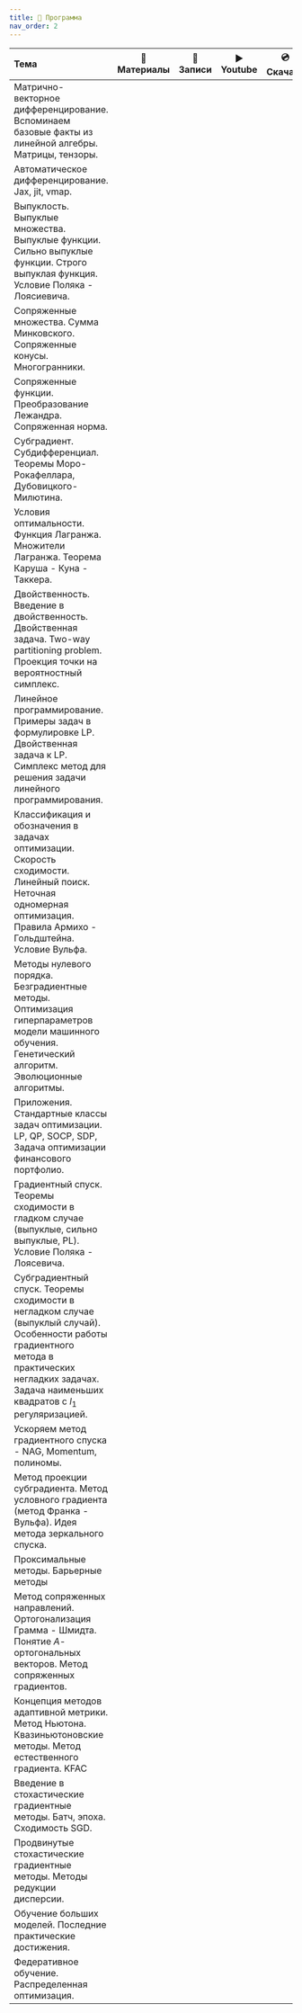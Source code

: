 ```yaml
---
title: 🚀 Программа
nav_order: 2
---
```


| Тема | 📄 Материалы | 📝 Записи | ▶️ Youtube | 💿 Скачать |
|:-----|:------------:|:--------:|:---------:|:----------:|
| Матрично-векторное дифференцирование. Вспоминаем базовые факты из линейной алгебры. Матрицы, тензоры.         |            |          |            |          |
| Автоматическое дифференцирование. Jax, jit, vmap.                                                           |            |          |            |          |
| Выпуклость. Выпуклые множества. Выпуклые функции. Сильно выпуклые функции. Строго выпуклая функция. Условие Поляка - Лоясиевича. |            |          |            |          |
| Сопряженные множества. Сумма Минковского. Сопряженные конусы. Многогранники.                               |            |          |            |          |
| Сопряженные функции. Преобразование Лежандра. Сопряженная норма.                                          |            |          |            |          |
| Субградиент. Субдифференциал. Теоремы Моро-Рокафеллара, Дубовицкого-Милютина.                               |            |          |            |          |
| Условия оптимальности. Функция Лагранжа. Множители Лагранжа. Теорема Каруша - Куна - Таккера.                 |            |          |            |          |
| Двойственность. Введение в двойственность. Двойственная задача. Two-way partitioning problem. Проекция точки на вероятностный симплекс. |            |          |            |          |
| Линейное программирование. Примеры задач в формулировке LP. Двойственная задача к LP. Симплекс метод для решения задачи линейного программирования. |            |          |            |          |
| Классификация и обозначения в задачах оптимизации. Скорость сходимости. Линейный поиск. Неточная одномерная оптимизация. Правила Армихо - Гольдштейна. Условие Вульфа. |            |          |            |          |
| Методы нулевого порядка. Безградиентные методы. Оптимизация гиперпараметров модели машинного обучения. Генетический алгоритм. Эволюционные алгоритмы. |            |          |            |          |
| Приложения. Стандартные классы задач оптимизации. LP, QP, SOCP, SDP, Задача оптимизации финансового портфолио.  |            |          |            |          |
| Градиентный спуск. Теоремы сходимости в гладком случае (выпуклые, сильно выпуклые, PL). Условие Поляка - Лоясевича. |            |          |            |          |
| Субградиентный спуск. Теоремы сходимости в негладком случае (выпуклый случай). Особенности работы градиентного метода в практических негладких задачах. Задача наименьших квадратов с $l_1$ регуляризацией. |            |          |            |          |
| Ускоряем метод градиентного спуска - NAG, Momentum, полиномы.                                               |            |          |            |          |
| Метод проекции субградиента. Метод условного градиента (метод Франка - Вульфа). Идея метода зеркального спуска. |            |          |            |          |
| Проксимальные методы. Барьерные методы                                                                        |            |          |            |          |
| Метод сопряженных направлений. Ортогонализация Грамма - Шмидта. Понятие $A$-ортогональных векторов. Метод сопряженных градиентов. |            |          |            |          |
| Концепция методов адаптивной метрики. Метод Ньютона. Квазиньютоновские методы. Метод естественного градиента. KFAC |            |          |            |          |
| Введение в стохастические градиентные методы. Батч, эпоха. Сходимость SGD.                                  |            |          |            |          |
| Продвинутые стохастические градиентные методы. Методы редукции дисперсии.                                   |            |          |            |          |
| Обучение больших моделей. Последние практические достижения.                                               |            |          |            |          |
| Федеративное обучение. Распределенная оптимизация.                                                          |            |          |            |          |